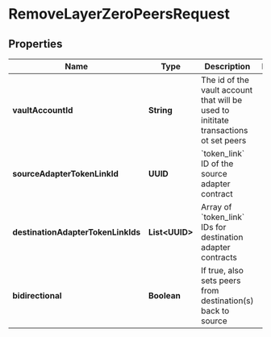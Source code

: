 

# RemoveLayerZeroPeersRequest


## Properties

| Name | Type | Description | Notes |
|------------ | ------------- | ------------- | -------------|
|**vaultAccountId** | **String** | The id of the vault account that will be used to inititate transactions ot set peers |  |
|**sourceAdapterTokenLinkId** | **UUID** | &#x60;token_link&#x60; ID of the source adapter contract |  |
|**destinationAdapterTokenLinkIds** | **List&lt;UUID&gt;** | Array of &#x60;token_link&#x60; IDs for destination adapter contracts |  |
|**bidirectional** | **Boolean** | If true, also sets peers from destination(s) back to source |  |



